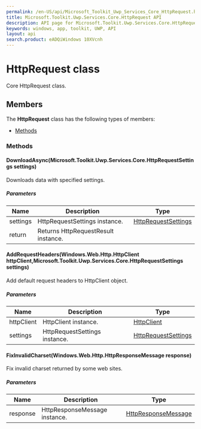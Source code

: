 ```yaml
---
permalink: /en-US/api/Microsoft_Toolkit_Uwp_Services_Core_HttpRequest.htm
title: Microsoft.Toolkit.Uwp.Services.Core.HttpRequest API 
description: API page for Microsoft.Toolkit.Uwp.Services.Core.HttpRequest
keywords: windows, app, toolkit, UWP, API
layout: api
search.product: eADQiWindows 10XVcnh
---
```



# HttpRequest class

Core HttpRequest class.

## Members

The **HttpRequest** class has the following types of members:

* [Methods](#Methods)

### Methods

#### DownloadAsync(Microsoft.Toolkit.Uwp.Services.Core.HttpRequestSettings settings)

Downloads data with specified settings.

##### Parameters



| Name | Description | Type || --- | --- | --- || settings | HttpRequestSettings instance. | [HttpRequestSettings](Microsoft_Toolkit_Uwp_Services_Core_HttpRequestSettings.htm) || return |Returns HttpRequestResult instance. |




#### AddRequestHeaders(Windows.Web.Http.HttpClient httpClient,Microsoft.Toolkit.Uwp.Services.Core.HttpRequestSettings settings)

Add default request headers to HttpClient object.

##### Parameters



| Name | Description | Type || --- | --- | --- || httpClient | HttpClient instance. | [HttpClient](https://msdn.microsoft.com/library/windows/apps/Windows.Web.Http.HttpClient) || settings | HttpRequestSettings instance. | [HttpRequestSettings](Microsoft_Toolkit_Uwp_Services_Core_HttpRequestSettings.htm) |




#### FixInvalidCharset(Windows.Web.Http.HttpResponseMessage response)

Fix invalid charset returned by some web sites.

##### Parameters



| Name | Description | Type || --- | --- | --- || response | HttpResponseMessage instance. | [HttpResponseMessage](https://msdn.microsoft.com/library/windows/apps/Windows.Web.Http.HttpResponseMessage) |



